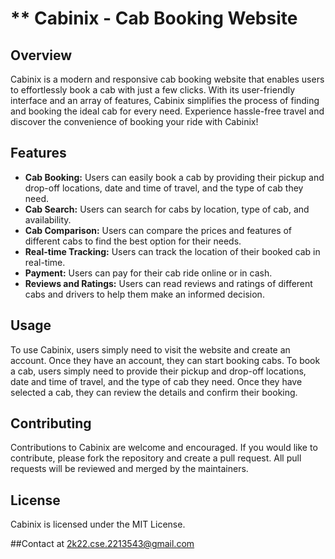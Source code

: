 # ** Cabinix - Cab Booking Website

## Overview

Cabinix is a modern and responsive cab booking website that enables users to effortlessly book a cab with just a few clicks. With its user-friendly interface and an array of features, Cabinix simplifies the process of finding and booking the ideal cab for every need. Experience hassle-free travel and discover the convenience of booking your ride with Cabinix!

## Features

* **Cab Booking:** Users can easily book a cab by providing their pickup and drop-off locations, date and time of travel, and the type of cab they need.
* **Cab Search:** Users can search for cabs by location, type of cab, and availability.
* **Cab Comparison:** Users can compare the prices and features of different cabs to find the best option for their needs.
* **Real-time Tracking:** Users can track the location of their booked cab in real-time.
* **Payment:** Users can pay for their cab ride online or in cash.
* **Reviews and Ratings:** Users can read reviews and ratings of different cabs and drivers to help them make an informed decision.

## Usage

To use Cabinix, users simply need to visit the website and create an account. Once they have an account, they can start booking cabs. To book a cab, users simply need to provide their pickup and drop-off locations, date and time of travel, and the type of cab they need. Once they have selected a cab, they can review the details and confirm their booking.

## Contributing

Contributions to Cabinix are welcome and encouraged. If you would like to contribute, please fork the repository and create a pull request. All pull requests will be reviewed and merged by the maintainers.

## License

Cabinix is licensed under the MIT License.

##Contact at 2k22.cse.2213543@gmail.com

